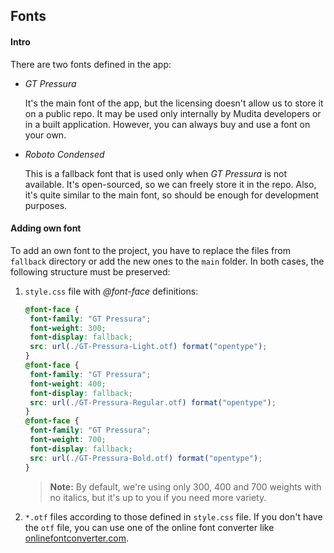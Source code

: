 ## Fonts

#### Intro

There are two fonts defined in the app:

- _GT Pressura_

  It's the main font of the app, but the licensing doesn't allow us to store it on a public repo. It may be used only internally by Mudita developers or in a built application. However, you can always buy and use a font on your own.

- _Roboto Condensed_

  This is a fallback font that is used only when _GT Pressura_ is not available. It's open-sourced, so we can freely store it in the repo. Also, it's quite similar to the main font, so should be enough for development purposes.

#### Adding own font

To add an own font to the project, you have to replace the files from `fallback` directory or add the new ones to the `main` folder.
In both cases, the following structure must be preserved:

1. `style.css` file with _@font-face_ definitions:

   ```CSS
   @font-face {
    font-family: "GT Pressura";
    font-weight: 300;
    font-display: fallback;
    src: url(./GT-Pressura-Light.otf) format("opentype");
   }
   @font-face {
    font-family: "GT Pressura";
    font-weight: 400;
    font-display: fallback;
    src: url(./GT-Pressura-Regular.otf) format("opentype");
   }
   @font-face {
    font-family: "GT Pressura";
    font-weight: 700;
    font-display: fallback;
    src: url(./GT-Pressura-Bold.otf) format("opentype");
   }
   ```

   > **Note:** By default, we're using only 300, 400 and 700 weights with no italics, but it's up to you if you need more variety.

2. `*.otf` files according to those defined in `style.css` file. If you don't have the `otf` file, you can use one of the online font converter like [onlinefontconverter.com](https://onlinefontconverter.com).
